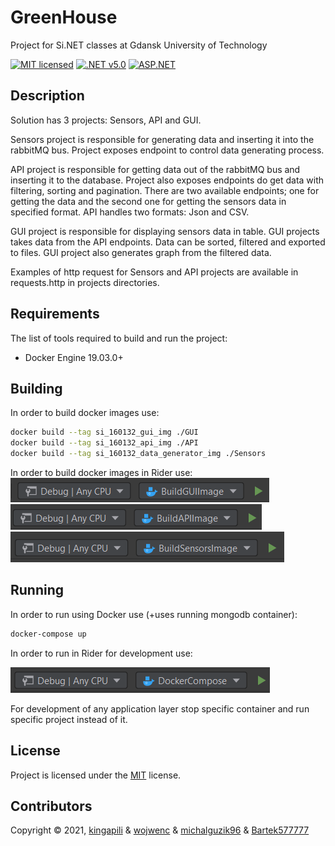 # GreenHouse
Project for Si.NET classes at Gdansk University of Technology

[![MIT licensed][shield-mit]](LICENSE)
[![.NET v5.0][shield-.net]](https://docs.microsoft.com/en-us/dotnet/core/dotnet-five)
[![ASP.NET][shield-asp.net]](https://dotnet.microsoft.com/apps/aspnet)

## Description
Solution has 3 projects: Sensors, API and GUI. 

Sensors project is responsible for generating data and inserting it into the rabbitMQ bus.
Project exposes endpoint to control data generating process.

API project is responsible for getting data out of the rabbitMQ bus and inserting it to the database. 
Project also exposes endpoints do get data with filtering, sorting and pagination. 
There are two available endpoints; one for getting the data and the second one for getting the sensors data in specified format. 
API handles two formats: Json and CSV.

GUI project is responsible for displaying sensors data in table. 
GUI projects takes data from the API endpoints.
Data can be sorted, filtered
and exported to files. GUI project also generates graph from the filtered data.

Examples of http request for
Sensors and API projects are available in requests.http in projects directories. 

## Requirements

The list of tools required to build and run the project:

* Docker Engine 19.03.0+

## Building

In order to build docker images use:

```bash
docker build --tag si_160132_gui_img ./GUI
docker build --tag si_160132_api_img ./API
docker build --tag si_160132_data_generator_img ./Sensors
```

In order to build docker images in Rider use:
![gui_image.png](documentation/images/gui_image.png)
![api_image.png](documentation/images/api_image.png)
![sensors_image.png](documentation/images/sensors_image.png)

## Running

In order to run using Docker use (+uses running mongodb container):

```bash
docker-compose up
```

In order to run in Rider for development use:

![docker_compose.png](documentation/images/docker_compose.png)

For development of any application layer stop specific container and run specific project instead of it.



## License

Project is licensed under the [MIT](LICENSE) license.

## Contributors

Copyright &copy; 2021, [kingapili] & [wojwenc] & [michalguzik96] & [Bartek577777]


[shield-mit]: https://img.shields.io/badge/license-MIT-blue.svg
[shield-asp.net]: https://img.shields.io/badge/ASP.NET-blue.svg
[shield-.net]: https://img.shields.io/badge/.NET-5.0-blue.svg
[kingapili]: https://github.com/kingapili
[wojwenc]: https://github.com/wojwenc
[michalguzik96]: https://github.com/michalguzik96
[Bartek577777]: https://github.com/Bartek577777
